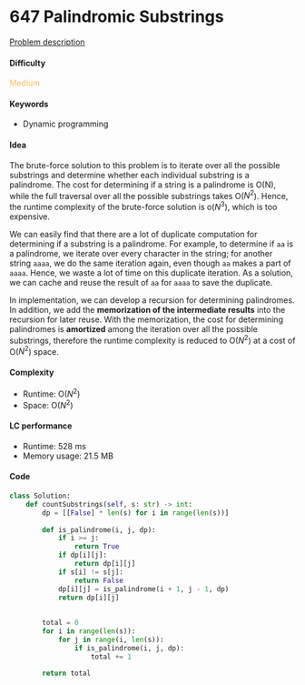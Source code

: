 647 Palindromic Substrings
=======================
[Problem description](https://leetcode.com/tag/dynamic-programming/)

#### Difficulty
<span style="color:#FABC60">Medium</span>

#### Keywords
- Dynamic programming
  
#### Idea
The brute-force solution to this problem is to iterate over all the possible substrings and determine whether each individual substring is a palindrome. The cost for determining if a string is a palindrome is O(N), while the full traversal over all the possible substrings takes O($N^2$). Hence, the runtime complexity of the brute-force solution is o($N^3$), which is too expensive. 

We can easily find that there are a lot of duplicate computation for determining if a substring is a palindrome. For example, to determine if `aa` is a palindrome, we iterate over every character in the string; for another string `aaaa`, we do the same iteration again, even though `aa` makes a part of `aaaa`. Hence, we waste a lot of time on this duplicate iteration. As a solution, we can cache and reuse the result of `aa` for `aaaa` to save the duplicate. 

In implementation, we can develop a recursion for determining palindromes. In addition, we add the **memorization of the intermediate results** into the recursion for later reuse. With the memorization, the cost for determining palindromes is **amortized** among the iteration over all the possible substrings, therefore the runtime complexity is reduced to O($N^2$) at a cost of O($N^2$) space. 


#### Complexity
- Runtime: O($N^2$)
- Space: O($N^2$)
  
#### LC performance
- Runtime: 528 ms
- Memory usage: 21.5 MB

#### Code
```python
class Solution:
    def countSubstrings(self, s: str) -> int:        
        dp = [[False] * len(s) for i in range(len(s))] 
        
        def is_palindrome(i, j, dp):
            if i >= j:
                return True
            if dp[i][j]:
                return dp[i][j]
            if s[i] != s[j]:
                return False
            dp[i][j] = is_palindrome(i + 1, j - 1, dp)
            return dp[i][j]
                
        
        total = 0
        for i in range(len(s)):
            for j in range(i, len(s)):
                if is_palindrome(i, j, dp):
                    total += 1
        
        return total
```